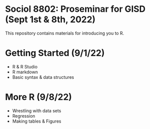# Sociol 8802: Proseminar for GISD (Sept 1st & 8th, 2022)

This repository contains materials for introducing you to R. 


# Getting Started (9/1/22)

  * R & R Studio
  * R markdown
  * Basic syntax & data structures

# More R (9/8/22)

  * Wrestling with data sets
  * Regression
  * Making tables & Figures
  
